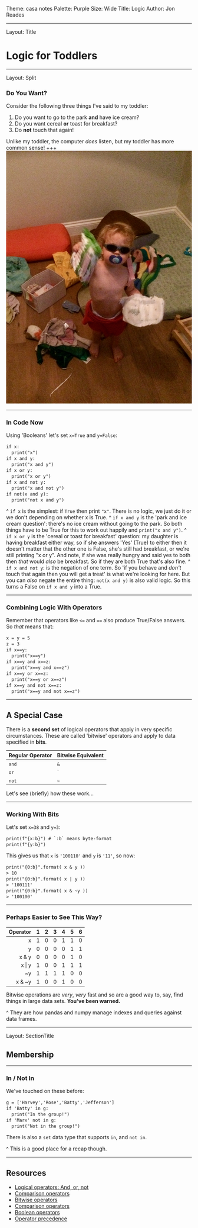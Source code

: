 Theme: casa notes
Palette: Purple
Size: Wide
Title: Logic
Author: Jon Reades

---
Layout: Title
# Logic for Toddlers

---
Layout: Split
### Do You Want?

Consider the following three things I've said to my toddler:
1. Do you want to go to the park **and** have ice cream?
2. Do you want cereal **or** toast for breakfast?
3. Do **not** touch that again!

Unlike my toddler, the computer *does* listen, but my toddler has more common sense!
+++
![](img/Toddler.png)

---
### In Code Now

Using 'Booleans' let's set `x=True` and `y=False`:
```
if x:
  print("x")
if x and y:
  print("x and y")
if x or y:
  print("x or y")
if x and not y:
  print("x and not y")
if not(x and y):
  print("not x and y")
```

^ `if x` is the simplest: if `True` then print `"x"`. There is no logic, we just do it or we don't depending on whether x is True.
^ `if x and y` is the 'park and ice cream question': there's no ice cream without going to the park. So both things have to be True for this to work out happily and `print("x and y")`.
^ `if x or y` is the 'cereal or toast for breakfast' question: my daughter is having breakfast either way, so if she answers 'Yes' (True) to either then it doesn't matter that the other one is False, she's still had breakfast, or we're still printing "x or y". And note, if she was really hungry and said yes to both then _that_ would _also_ be breakfast. So if they are both True that's also fine.
^ `if x and not y`: is the negation of one term. So 'if you behave and *don't* touch that again then you will get a treat' is what we're looking for here. But you can *also* negate the entire thing: `not(x and y)` is also valid logic. So this turns a False on `if x and y` into a True.

---
### Combining Logic With Operators

Remember that operators like `<=` and `==` also produce True/False answers. So *that* means that:
```
x = y = 5
z = 3
if x==y:
  print("x==y")
if x==y and x==z:
  print("x==y and x==z")
if x==y or x==z:
  print("x==y or x==z")
if x==y and not x==z:
  print("x==y and not x==z")
```

---
## A Special Case

There is a **second set** of logical operators that apply in very specific circumstances. These are called 'bitwise' operators and apply to data specified in **bits**.

| Regular Operator | Bitwise Equivalent |
| :--------------- | :----------------- |
| `and` | `&` |
| `or`  | `|` |
| `not` | `~` | 

Let's see (briefly) how these work...

---
### Working With Bits
Let's set `x=38` and `y=3`:
```
print(f"{x:b}") # `:b` means byte-format
print(f"{y:b}")
```
This gives us that `x` is `'100110'` and `y` is `'11'`, so now:
```
print("{0:b}".format( x & y ))
> 10
print("{0:b}".format( x | y ))
> '100111'
print("{0:b}".format( x & ~y ))
> '100100'
```

---
### Perhaps Easier to See This Way?

| Operator | 1 | 2 | 3 | 4 | 5 | 6 |
| --: | :-: | :-: | :-: | :-: | :-: | :-: |
| x | 1 | 0 | 0 | 1 | 1 | 0 | 
| y | 0 | 0 | 0 | 0 | 1 | 1 |
| x & y | 0 | 0 | 0 | 0 | 1 | 0 |
| x \| y | 1 | 0 | 0 | 1 | 1 | 1 |
| ~y | 1 | 1 | 1 | 1 | 0 | 0 |
| x & ~y | 1 | 0 | 0 | 1 | 0 | 0 |

Bitwise operations are *very*, *very* fast and so are a good way to, say, find things in large data sets. **You've been warned.**

^ They are how pandas and numpy manage indexes and queries against data frames.

---
Layout: SectionTitle
## Membership

---
### In / Not In

We've touched on these before:
```
g = ['Harvey','Rose','Batty','Jefferson']
if 'Batty' in g:
  print("In the group!")
if 'Marx' not in g:
  print("Not in the group!")
```
There is also a `set` data type that supports `in`, and `not in`.

^ This is a good place for a recap though.

---

## Resources

- [Logical operators: And, or, not](https://www.linkedin.com/learning/learning-the-python-3-standard-library/logical-operators-and-or-not)
- [Comparison operators](https://www.linkedin.com/learning/learning-the-python-3-standard-library/comparison-operators)
- [Bitwise operators](https://www.linkedin.com/learning/python-essential-training-2/bitwise-operators)
- [Comparison operators](https://www.linkedin.com/learning/python-essential-training-2/comparison-operators)
- [Boolean operators](https://www.linkedin.com/learning/python-essential-training-2/boolean-operators)
- [Operator precedence](https://www.linkedin.com/learning/python-essential-training-2/operator-precedence)

